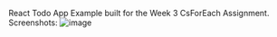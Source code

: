 React Todo App Example built for the Week 3 CsForEach Assignment.
Screenshots:
![image](https://github.com/Arush223/CSFEWeek3/assets/115517528/04ca7c2f-6ac2-40ae-b0a0-508224a48f43)
